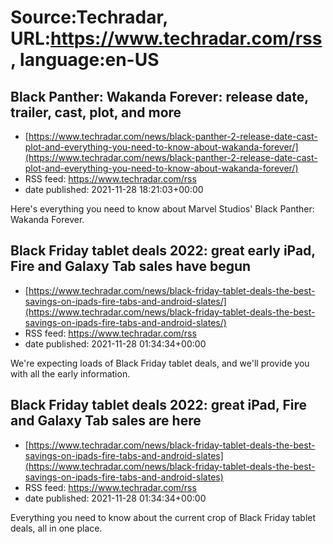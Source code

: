 # Source:Techradar, URL:https://www.techradar.com/rss, language:en-US

## Black Panther: Wakanda Forever: release date, trailer, cast, plot, and more
 - [https://www.techradar.com/news/black-panther-2-release-date-cast-plot-and-everything-you-need-to-know-about-wakanda-forever/](https://www.techradar.com/news/black-panther-2-release-date-cast-plot-and-everything-you-need-to-know-about-wakanda-forever/)
 - RSS feed: https://www.techradar.com/rss
 - date published: 2021-11-28 18:21:03+00:00

Here's everything you need to know about Marvel Studios' Black Panther: Wakanda Forever.

## Black Friday tablet deals 2022: great early iPad, Fire and Galaxy Tab sales have begun
 - [https://www.techradar.com/news/black-friday-tablet-deals-the-best-savings-on-ipads-fire-tabs-and-android-slates/](https://www.techradar.com/news/black-friday-tablet-deals-the-best-savings-on-ipads-fire-tabs-and-android-slates/)
 - RSS feed: https://www.techradar.com/rss
 - date published: 2021-11-28 01:34:34+00:00

We're expecting loads of Black Friday tablet deals, and we'll provide you with all the early information.

## Black Friday tablet deals 2022: great iPad, Fire and Galaxy Tab sales are here
 - [https://www.techradar.com/news/black-friday-tablet-deals-the-best-savings-on-ipads-fire-tabs-and-android-slates](https://www.techradar.com/news/black-friday-tablet-deals-the-best-savings-on-ipads-fire-tabs-and-android-slates)
 - RSS feed: https://www.techradar.com/rss
 - date published: 2021-11-28 01:34:34+00:00

Everything you need to know about the current crop of Black Friday tablet deals, all in one place.

